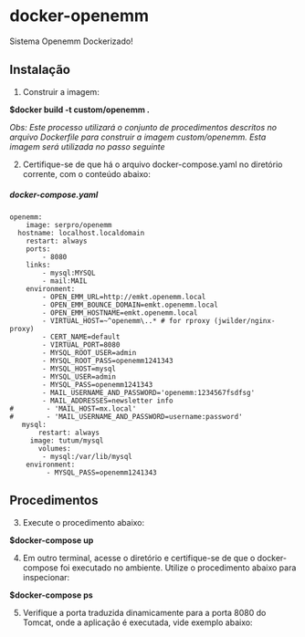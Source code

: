 # docker-openemm
Sistema Openemm Dockerizado!

## Instalação

1. Construir a imagem:

**$docker build -t custom/openemm .**

*Obs: Este processo utilizará o conjunto de procedimentos descritos no arquivo Dockerfile para construir a imagem custom/openemm. Esta imagem será utilizada no passo seguinte*


2. Certifique-se de que há o arquivo docker-compose.yaml no diretório corrente, com o conteúdo abaixo:

##### docker-compose.yaml
    openemm:
    	image: serpro/openemm
  	  hostname: localhost.localdomain
	    restart: always
	    ports:
        	- 8080
	    links:
        	- mysql:MYSQL
	        - mail:MAIL
    	environment:
        	- OPEN_EMM_URL=http://emkt.openemm.local
	        - OPEN_EMM_BOUNCE_DOMAIN=emkt.openemm.local  
	        - OPEN_EMM_HOSTNAME=emkt.openemm.local
	        - VIRTUAL_HOST=~^openemm\..* # for rproxy (jwilder/nginx-proxy)
	        - CERT_NAME=default
	        - VIRTUAL_PORT=8080
	        - MYSQL_ROOT_USER=admin
	        - MYSQL_ROOT_PASS=openemm1241343
	        - MYSQL_HOST=mysql
	       	- MYSQL_USER=admin
        	- MYSQL_PASS=openemm1241343
	        - MAIL_USERNAME_AND_PASSWORD='openemm:1234567fsdfsg'
        	- MAIL_ADDRESSES=newsletter info
	#        - 'MAIL_HOST=mx.local'
	#        - 'MAIL_USERNAME_AND_PASSWORD=username:password'
	   mysql:
	       restart: always
  	     image: tutum/mysql
    	   volumes:
      	    - mysql:/var/lib/mysql
       	environment:
         	 - MYSQL_PASS=openemm1241343	
	
## Procedimentos

3. Execute o procedimento abaixo:

**$docker-compose up**

4. Em outro terminal, acesse o diretório e certifique-se de que o docker-compose foi executado no ambiente. Utilize o procedimento abaixo para inspecionar:

**$docker-compose ps**

5. Verifique a porta traduzida dinamicamente para a porta 8080 do Tomcat, onde a aplicação é executada, vide exemplo abaixo:





